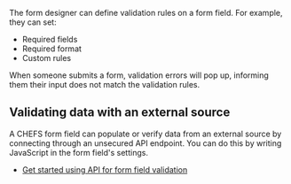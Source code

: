 The form designer can define validation rules on a form field. For example, they can set:

* Required fields
* Required format 
* Custom rules

When someone submits a form, validation errors will pop up, informing them their input does not match the validation rules.

## Validating data with an external source

A CHEFS form field can populate or verify data from an external source by connecting through an unsecured API endpoint. You can do this by writing JavaScript in the form field's settings. 

* [Get started using API for form field validation](https://github.com/bcgov/common-hosted-form-service/wiki/Populating-a-form-design-with-External-Data)